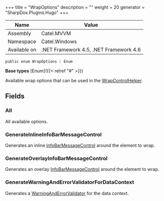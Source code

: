 

+++
title = "WrapOptions" 
description = ""
weight = 20
generator = "SharpDox.Plugins.Hugo"
+++

Name|Value
---|---
Assembly|Catel.MVVM
Namespace|Catel.Windows
Available on|.NET Framework 4.5, .NET Framework 4.6

```
public enum WrapOptions : Enum
```

**Base types**
[Enum]({{&lt; relref "#" &gt;}})

Available wrap options that can be used in the [WrapControlHelper](#).

## Fields

### All

All available options.

### GenerateInlineInfoBarMessageControl

Generates an inline [InfoBarMessageControl](#) around the element to wrap.

### GenerateOverlayInfoBarMessageControl

Generates an overlay [InfoBarMessageControl](#) around the element to wrap.

### GenerateWarningAndErrorValidatorForDataContext

Generates a [WarningAndErrorValidator](#) for the data context.


